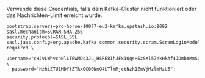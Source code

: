 Verwende diese Credentials, falls dein Kafka-Cluster nicht funktioniert oder das Nachrichten-Limit erreicht wurde.

```
bootstrap.servers=pro-horse-10077-eu2-kafka.upstash.io:9092
sasl.mechanism=SCRAM-SHA-256
security.protocol=SASL_SSL
sasl.jaas.config=org.apache.kafka.common.security.scram.ScramLoginModule required \
  username="cHJvLWhvcnNlLTEwMDc3JL_HSRE8IhJFx1QqsH5zSXl57ekHkAf4JDmbYMmSodE" \
  password="NzhiZTU1MDYtZTkxOC00NmQ4LTlmMjctNzk1ZmVjMzlmMzU5";
```